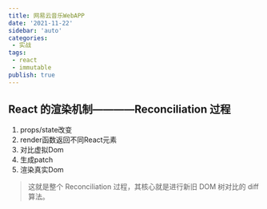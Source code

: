 ```yaml
---
title: 网易云音乐WebAPP
date: '2021-11-22'
sidebar: 'auto'
categories:
 - 实战
tags:
 - react
 - immutable
publish: true
---
```


## React 的渲染机制————Reconciliation 过程
1. props/state改变
2. render函数返回不同React元素
3. 对比虚拟Dom
4. 生成patch
5. 渲染真实Dom

> 这就是整个 Reconciliation 过程，其核心就是进行新旧 DOM 树对比的 diff 算法。